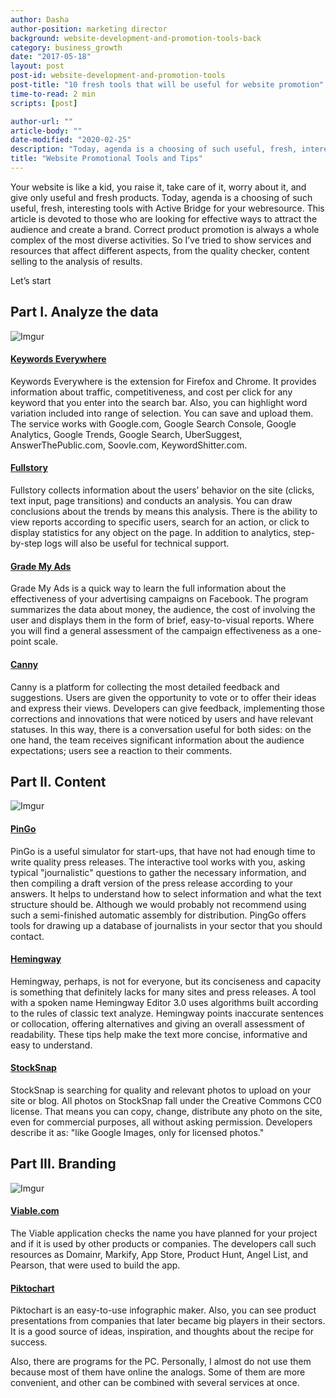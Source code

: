 ```yaml
---
author: Dasha
author-position: marketing director
background: website-development-and-promotion-tools-back
category: business_growth
date: "2017-05-18"
layout: post
post-id: website-development-and-promotion-tools
post-title: "10 fresh tools that will be useful for website promotion"
time-to-read: 2 min
scripts: [post]

author-url: ""
article-body: ""
date-modified: "2020-02-25"
description: "Today, agenda is a choosing of such useful, fresh, interesting tools with Active Bridge for your webresource"
title: "Website Promotional Tools and Tips"
---
```


Your website is like a kid, you raise it, take care of it,  worry about it, and give only useful and fresh products. Today, agenda is a choosing of such useful, fresh, interesting tools with Active Bridge for your webresource. This article is devoted to  those who are looking for effective ways to attract the audience and create a brand. Correct product promotion is always a whole complex of the most diverse activities. So I’ve tried to show services and resources that affect different aspects, from the quality checker, content selling to the analysis of results.

Let’s start

## Part I. Analyze the data
![Imgur](https://i.imgur.com/JMpTkm9.jpg)

#### [Keywords Everywhere](https://chrome.google.com/webstore/detail/keywords-everywhere-keywo/hbapdpeemoojbophdfndmlgdhppljgmp)

Keywords Everywhere is the extension for Firefox and Chrome. It provides information about traffic, competitiveness, and cost per click for any keyword that you enter into the search bar. Also, you can highlight word variation included into range of selection. You can save and upload them. The service works with Google.com, Google Search Console, Google Analytics, Google Trends, Google Search, UberSuggest, AnswerThePublic.com, Soovle.com, KeywordShitter.com.

#### [Fullstory](https://www.fullstory.com/)

Fullstory collects information about the users’ behavior on the site (clicks, text input, page transitions) and conducts an analysis.  You can draw conclusions about the trends by means this analysis. There is the ability to view reports according to specific users, search for an action, or click to display statistics for any object on the page. In addition to analytics, step-by-step logs will also be useful for technical support.

#### [Grade My Ads](http://grademyads.com/)

Grade My Ads is a quick way to learn the full information about the effectiveness of your advertising campaigns on Facebook. The program summarizes the data about money, the audience, the cost of involving the user and displays them in the form of brief, easy-to-visual reports. Where you will find a general assessment of the campaign effectiveness as a  one-point scale.

#### [Canny](https://canny.io/)

Canny is a platform for collecting the most detailed feedback and suggestions. Users are given the opportunity to vote or to offer their ideas and express their views. Developers can give feedback, implementing those corrections and innovations that were noticed by users and have relevant statuses. In this way, there is a conversation useful for both sides: on the one hand, the team receives significant information about the audience expectations; users see a reaction to their comments.

## Part II. Content

![Imgur](https://i.imgur.com/XA8iy8F.jpg)

#### [PinGo](http://ping-go.com/)

PinGo is a useful simulator for start-ups, that have not had enough time to write quality press releases. The interactive tool works with you, asking typical "journalistic" questions to gather the necessary information, and then compiling a draft version of the press release according to your answers. It helps to understand how to select information and what the text structure should be. Although we would probably not recommend using such a semi-finished automatic assembly for distribution. PingGo offers tools for drawing up a database of journalists in your sector that you should contact.


#### [Hemingway](http://www.hemingwayapp.com/)

Hemingway, perhaps, is not for everyone, but its conciseness and capacity is something that definitely lacks for many sites and press releases. A tool with a spoken name Hemingway Editor 3.0 uses algorithms built according to the rules of classic text analyze. Hemingway points inaccurate sentences or collocation, offering alternatives and giving an overall assessment of readability. These tips help make the text more concise, informative and easy to understand.

#### [StockSnap](https://stocksnap.io/)

StockSnap is searching for quality and relevant photos to upload on your site or blog.  All photos on StockSnap fall under the Creative Commons CC0 license. That means you can copy, change, distribute any photo on the site, even for commercial purposes, all without asking permission. Developers describe it as: "like Google Images, only for licensed photos."

## Part III. Branding

![Imgur](https://i.imgur.com/HDjQ5F5.jpg)

#### [Viable.com](https://domainnamesales.com)

The Viable application checks the name you have planned for your project and if it is used by other products or companies. The developers call such resources as Domainr, Markify, App Store, Product Hunt, Angel List, and Pearson, that were used to build the app.

#### [Piktochart](https://piktochart.com)

Piktochart is an easy-to-use infographic maker. Also, you can see product presentations from companies that later became big players in their sectors. It is a good source of ideas, inspiration, and thoughts about the recipe for success.

Also, there are programs for the PC. Personally, I almost do not use them because most of them have online the analogs. Some of them are more convenient, and other can be combined with several services at once.
